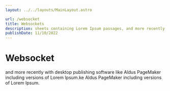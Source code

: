 ```yaml
---
layout: ../../layouts/MainLayout.astro

url: /websocket
title: Websockets
description: sheets containing Lorem Ipsum passages, and more recently with desktop publishing software lisheets containing Lorem Ipsum passages, 
publishDate: 11/10/2022
---
```


# Websocket

and more recently with desktop publishing software like Aldus PageMaker including versions of Lorem Ipsum.ke Aldus PageMaker including versions of Lorem Ipsum.